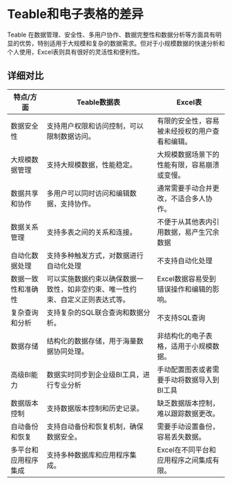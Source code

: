 # Teable和电子表格的差异

Teable 在数据管理、安全性、多用户协作、数据完整性和数据分析等方面具有明显的优势，特别适用于大规模和复杂的数据需求。但对于小规模数据的快速分析和个人使用，Excel表则具有很好的灵活性和便利性。

## &#x20;详细对比

| 特点/方面      | Teable数据表                               | Excel表                  |
| ---------- | --------------------------------------- | ----------------------- |
| 数据安全性      | 支持用户权限和访问控制，可以限制数据访问。                   | 有限的安全性，容易被未经授权的用户查看和编辑。 |
| 大规模数据管理    | 支持大规模数据，性能稳定。                           | 大规模数据场景下的性能有限，容易崩溃或变慢。  |
| 数据共享和协作    | 多用户可以同时访问和编辑数据，支持协作。                    | 通常需要手动合并更改，不适合多人协作。     |
| 数据关系管理     | 支持多表之间的关系和连接。                           | 不便于从其他表内引用数据，易产生冗余数据    |
| 自动化数据处理    | 支持多种触发方式，对数据进行自动化处理                     | 不支持自动化处理                |
| 数据一致性和准确性  | 可以实施数据约束以确保数据一致性，如非空约束、唯一性约束、自定义正则表达式等。 | Excel数据容易受到错误操作和编辑的影响。  |
| 复杂查询和分析    | 支持复杂的SQL联合查询和数据分析。                      | 不支持SQL查询                |
| 数据存储       | 结构化的数据存储，用于海量数据协同处理。                    | 非结构化的电子表格，适用于小规模数据。     |
| 高级BI能力     | 数据实时同步到企业级BI工具，进行专业分析                   | 手动配置图表或者需要手动将数据导入到BI工具  |
| 数据版本控制     | 支持数据版本控制和历史记录。                          | 缺乏数据版本控制，难以跟踪数据更改。      |
| 自动备份和恢复    | 支持自动备份和恢复机制，确保数据安全。                     | 需要手动设置备份，容易丢失数据。        |
| 多平台和应用程序集成 | 支持多种数据库和应用程序集成。                         | Excel在不同平台和应用程序之间集成有限。  |

